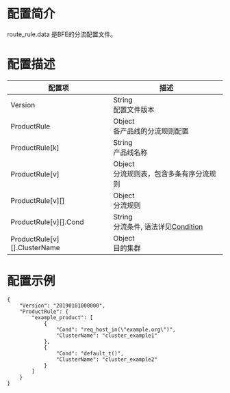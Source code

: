 # 配置简介

route_rule.data 是BFE的分流配置文件。

# 配置描述

| 配置项                       | 描述                                                       |
| ---------------------------- | ---------------------------------------------------------- |
| Version                      | String<br>配置文件版本                                     |
| ProductRule                  | Object<br>各产品线的分流规则配置                           |
| ProductRule[k]               | String<br>产品线名称                                       |
| ProductRule[v]               | Object<br>分流规则表，包含多条有序分流规则                 |
| ProductRule[v][]             | Object<br>分流规则                                         |
| ProductRule[v][].Cond        | String<br>分流条件, 语法详见[Condition](../../condition/condition_grammar.md) |
| ProductRule[v][].ClusterName | Object<br>目的集群                                         |

# 配置示例

```
{
    "Version": "20190101000000",
    "ProductRule": {
        "example_product": [
            {
                "Cond": "req_host_in(\"example.org\")",
                "ClusterName": "cluster_example1"
            },
            {
                "Cond": "default_t()",
                "ClusterName": "cluster_example2"
            }
        ]
    }
}
```
